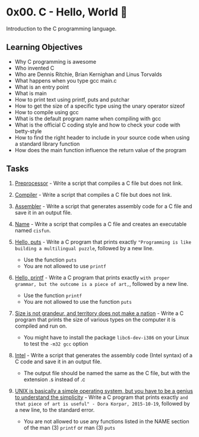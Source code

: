 # 0x00. C - Hello, World 👋

Introduction to the C programming language.

## Learning Objectives

- Why C programming is awesome
- Who invented C
- Who are Dennis Ritchie, Brian Kernighan and Linus Torvalds
- What happens when you type gcc main.c
- What is an entry point
- What is main
- How to print text using printf, puts and putchar
- How to get the size of a specific type using the unary operator sizeof
- How to compile using gcc
- What is the default program name when compiling with gcc
- What is the official C coding style and how to check your code with betty-style
- How to find the right header to include in your source code when using a standard library function
- How does the main function influence the return value of the program

## Tasks

1. [Preprocessor](https://github.com/Adeniyii/alx-low_level_programming/blob/main/0x00-hello_world/0-preprocessor) - Write a script that compiles a C file but does not link.
2. [Compiler](https://github.com/Adeniyii/alx-low_level_programming/blob/main/0x00-hello_world/1-compiler) - Write a script that compiles a C file but does not link.
3. [Assembler](https://github.com/Adeniyii/alx-low_level_programming/blob/main/0x00-hello_world/2-assembler) - Write a script that generates assembly code for a C file and save it in an output file.
4. [Name](https://github.com/Adeniyii/alx-low_level_programming/blob/main/0x00-hello_world/3-name) - Write a script that compiles a C file and creates an executable named `cisfun`.
5. [Hello, puts](https://github.com/Adeniyii/alx-low_level_programming/blob/main/0x00-hello_world/4-puts.c) - Write a C program that prints exactly `"Programming is like building a multilingual puzzle`, followed by a new line.
   - Use the function `puts`
   - You are not allowed to use `printf`

6. [Hello, printf](https://github.com/Adeniyii/alx-low_level_programming/blob/main/0x00-hello_world/5-printf.c) - Write a C program that prints exactly `with proper grammar, but the outcome is a piece of art,`, followed by a new line.
   - Use the function `printf`
   - You are not allowed to use the function `puts`

7. [Size is not grandeur, and territory does not make a nation](https://github.com/Adeniyii/alx-low_level_programming/blob/main/0x00-hello_world/6-size.c) - Write a C program that prints the size of various types on the computer it is compiled and run on.
   - You might have to install the package `libc6-dev-i386` on your Linux to test the `-m32 gcc` option

8. [Intel](https://github.com/Adeniyii/alx-low_level_programming/blob/main/0x00-hello_world/100-intel) - Write a script that generates the assembly code (Intel syntax) of a C code and save it in an output file.
   - The output file should be named the same as the C file, but with the extension .s instead of .c

9. [UNIX is basically a simple operating system, but you have to be a genius to understand the simplicity](https://github.com/Adeniyii/alx-low_level_programming/blob/main/0x00-hello_world/101-quote.c) - Write a C program that prints exactly `and that piece of art is useful" - Dora Korpar, 2015-10-19`, followed by a new line, to the standard error.
   - You are not allowed to use any functions listed in the NAME section of the man (3) `printf` or man (3) `puts`
